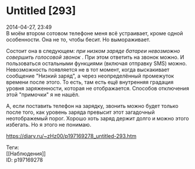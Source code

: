 Untitled [293]
===============

   
 2014-04-27, 23:49   
  В моём втором сотовом телефоне меня всё устраивает, кроме одной особенности. Она не то, чтобы бесит. Но вымораживает.   
   
 Состоит она в следующем:  *при низком заряде батареи невозможно совершить голосовой звонок*  . При этом ответить на звонок можно. И пользоваться остальными функциями (включая отправку SMS) можно. Невозможность появляется не в тот момент, когда выскакивает сообщение "Низкий заряд", а через неопределённый промежуток времени после этого. То есть, там есть ещё внутренняя градация уровня заряженности, которая не отображается. Способов отключения этой "примочки" я не нашёл.   
   
 А, если поставить телефон на зарядку, звонить можно будет только после того, как уровень заряда превысит этот загадочный неотображемый порог. Хорошо хоть заряд держит долго и можно этого избегать. Но я этого не понимаю.   
    
 <https://diary.ru/~zHz00/p197169278_untitled-293.htm>   
   
 Теги:   
 [[Наблюдения]]   
 ID: p197169278